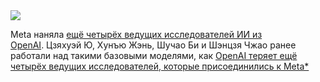 <!--2025-06-29 11:37:39-->
<div class="yb">
  <div class="rss habr"><img src="https://habrastorage.org/getpro/habr/upload_files/10d/58d/e79/10d58de79bb8dc66ed6c54c915cdb57e.jpg" /><p>Meta наняла&nbsp;<a href="https://x.com/alexandr_wang/status/1939180552277610963" rel="noopener noreferrer nofollow">ещё четырёх ведущих исследователей ИИ из OpenAI</a>.&nbsp;Цзяхуэй Ю, Хунъю Жэнь, Шучао Би и Шэнцзя Чжао ранее работали над такими базовыми моделями, как&nbsp;<a href="https://the-decoder.com/open-ai-gpt-4-announcement/" rel="noopener noreferrer... <p class="titl"><a href="https://habr.com/ru/companies/bothub/news/923062/?utm_source=habrahabr&utm_medium=rss&utm_campaign=923062">OpenAI теряет ещё четырёх ведущих исследователей, которые присоединились к Meta*</a></p></div>
</div>
